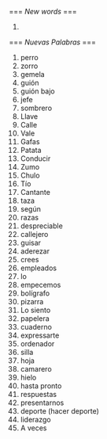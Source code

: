 === *New words* ===

1.

=== *Nuevas Palabras* ===

1. perro
2. zorro
3. gemela
4. guión
5. guión bajo
6. jefe
7. sombrero
8. Llave
9. Calle
10. Vale
11. Gafas
12. Patata
13. Conducir
14. Zumo
15. Chulo
16. Tío
17. Cantante
18. taza
19. según
20. razas
21. despreciable
22. callejero
23. guisar
24. aderezar
25. crees  
26. empleados
27. lo
28. empecemos
29. bolígrafo
30. pizarra
31. Lo siento
32. papelera
33. cuaderno
34. expressarte
35. ordenador
36. silla
37. hoja
38. camarero
39. hielo
40. hasta pronto
41. respuestas
42. presentarnos
43. deporte (hacer deporte)
44. liderazgo
45. A veces
